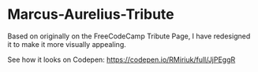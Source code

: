 # Marcus-Aurelius-Tribute
Based on originally on the FreeCodeCamp Tribute Page, I have redesigned it to make it more visually appealing.

See how it looks on Codepen:
https://codepen.io/RMiriuk/full/JjPEggR
